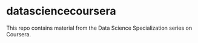 datasciencecoursera
===================

This repo contains material from the Data Science Specialization  series on Coursera.
